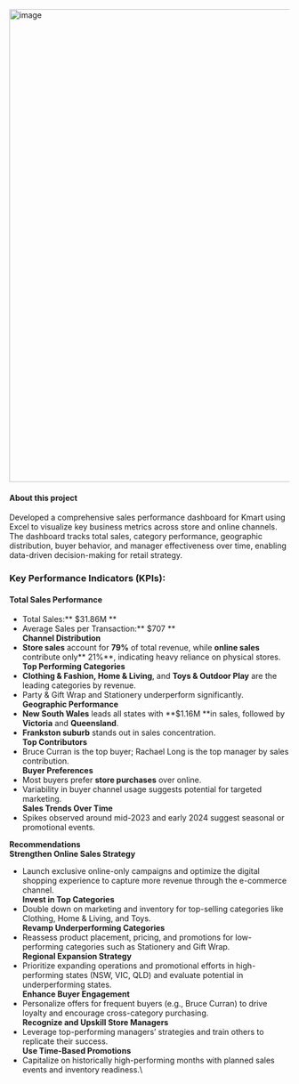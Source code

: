 <img width="1864" height="850" alt="image" src="https://github.com/user-attachments/assets/9ec2eae1-71e9-49f3-8789-db116f773e6b" />



#### About this project
Developed a comprehensive sales performance dashboard for Kmart using Excel to visualize key business metrics across store and online channels. The dashboard tracks total sales, category performance, geographic distribution, buyer behavior, and manager effectiveness 
over time, enabling data-driven decision-making for retail strategy.

### **Key Performance Indicators (KPIs):**
#### **Total Sales Performance**<br>  
  * Total Sales:** $31.86M **    
  * Average Sales per Transaction:** $707 **      
**Channel Distribution**  
  * **Store sales** account for **79%** of total revenue, while **online sales** contribute only** 21%**, indicating heavy reliance on physical stores.  
**Top Performing Categories**
   * **Clothing & Fashion, Home & Living**, and **Toys & Outdoor Play** are the leading categories by revenue.  
   * Party & Gift Wrap and Stationery underperform significantly.  
**Geographic Performance**  
   * **New South Wales** leads all states with **$1.16M **in sales, followed by **Victoria** and **Queensland**.  
   * **Frankston suburb** stands out in sales concentration.  
  **Top Contributors**  
   * Bruce Curran is the top buyer; Rachael Long is the top manager by sales contribution.  
  **Buyer Preferences**  
   * Most buyers prefer **store purchases** over online.
   * Variability in buyer channel usage suggests potential for targeted marketing.  
  **Sales Trends Over Time**  
   * Spikes observed around mid-2023 and early 2024 suggest seasonal or promotional events.  

**Recommendations**  
**Strengthen Online Sales Strategy**  
 * Launch exclusive online-only campaigns and optimize the digital shopping experience to capture more revenue through the e-commerce channel.\
**Invest in Top Categories**  
 * Double down on marketing and inventory for top-selling categories like Clothing, Home & Living, and Toys.\
**Revamp Underperforming Categories**  
 * Reassess product placement, pricing, and promotions for low-performing categories such as Stationery and Gift Wrap.\
**Regional Expansion Strategy**  
 * Prioritize expanding operations and promotional efforts in high-performing states (NSW, VIC, QLD) and evaluate potential in underperforming states.\
**Enhance Buyer Engagement**  
 * Personalize offers for frequent buyers (e.g., Bruce Curran) to drive loyalty and encourage cross-category purchasing.\
**Recognize and Upskill Store Managers**  
 * Leverage top-performing managers’ strategies and train others to replicate their success.\
**Use Time-Based Promotions**  
 * Capitalize on historically high-performing months with planned sales events and inventory readiness.\
